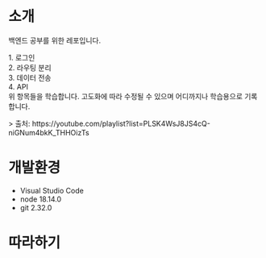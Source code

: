 # 소개
백엔드 공부를 위한 레포입니다.
<p>
1. 로그인<br>
2. 라우팅 분리<br>
3. 데이터 전송<br>
4. API<br> 
위 항목들을 학습합니다. 고도화에 따라 수정될 수 있으며 어디까지나 학습용으로 기록합니다.
<p>
> 출처: https://youtube.com/playlist?list=PLSK4WsJ8JS4cQ-niGNum4bkK_THHOizTs

# 개발환경
- Visual Studio Code
- node 18.14.0
- git 2.32.0

# 따라하기
